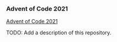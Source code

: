 ### Advent of Code 2021
[Advent of Code 2021](https://adventofcode.com/)

TODO: Add a description of this repository.
